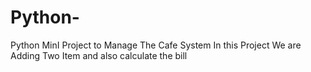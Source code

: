 # Python-

Python MinI Project to Manage The Cafe System
In this Project We are Adding Two Item and also calculate the  bill 

